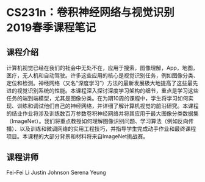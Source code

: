 # CS231n：卷积神经网络与视觉识别 2019春季课程笔记

## 课程介绍

计算机视觉已经在我们的社会中无处不在，应用于搜索，图像理解，App，地图，医疗，无人机和自动驾驶。许多这些应用的核心是视觉识别任务，例如图像分类、定位和检测。神经网络（又名“深度学习”）方法的最新发展极大地提高了这些最先进的视觉识别系统的性能。本课程深入探讨深度学习架构的细节，重点是学习这些任务的端到端模型，尤其是图像分类。在为期10周的课程中，学生将学习如何实现、训练和调试他们自己的神经网络，并详细了解计算机视觉的前沿研究。本课程的结业作业将涉及训练数百万参数卷积神经网络并将其应用于最大图像分类数据集（ImageNet）。我们将重点教授如何理解图像识别问题、学习算法（例如反向传播）、以及训练和微调网络的实用工程技巧，并指导学生完成动手作业和最终课程项目。本课程的大部分背景和材料将来自ImageNet挑战赛。

## 课程讲师

Fei-Fei Li
Justin Johnson
Serena Yeung
